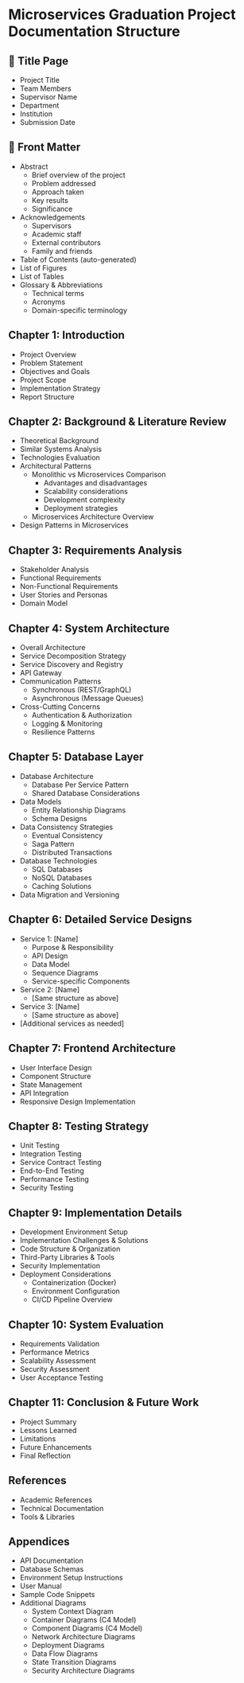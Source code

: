 # Microservices Graduation Project Documentation Structure

## 🧾 Title Page
- Project Title
- Team Members
- Supervisor Name
- Department
- Institution
- Submission Date

## 📑 Front Matter
- Abstract
  - Brief overview of the project
  - Problem addressed
  - Approach taken
  - Key results
  - Significance
- Acknowledgements
  - Supervisors
  - Academic staff
  - External contributors
  - Family and friends
- Table of Contents (auto-generated)
- List of Figures
- List of Tables
- Glossary & Abbreviations
  - Technical terms
  - Acronyms
  - Domain-specific terminology

## Chapter 1: Introduction
- Project Overview
- Problem Statement
- Objectives and Goals
- Project Scope
- Implementation Strategy
- Report Structure

## Chapter 2: Background & Literature Review
- Theoretical Background
- Similar Systems Analysis
- Technologies Evaluation
- Architectural Patterns
  - Monolithic vs Microservices Comparison
    - Advantages and disadvantages
    - Scalability considerations
    - Development complexity
    - Deployment strategies
  - Microservices Architecture Overview
- Design Patterns in Microservices

## Chapter 3: Requirements Analysis
- Stakeholder Analysis
- Functional Requirements
- Non-Functional Requirements
- User Stories and Personas
- Domain Model

## Chapter 4: System Architecture
- Overall Architecture
- Service Decomposition Strategy
- Service Discovery and Registry
- API Gateway
- Communication Patterns
  - Synchronous (REST/GraphQL)
  - Asynchronous (Message Queues)
- Cross-Cutting Concerns
  - Authentication & Authorization
  - Logging & Monitoring
  - Resilience Patterns

## Chapter 5: Database Layer
- Database Architecture
  - Database Per Service Pattern
  - Shared Database Considerations
- Data Models
  - Entity Relationship Diagrams
  - Schema Designs
- Data Consistency Strategies
  - Eventual Consistency
  - Saga Pattern
  - Distributed Transactions
- Database Technologies
  - SQL Databases
  - NoSQL Databases
  - Caching Solutions
- Data Migration and Versioning

## Chapter 6: Detailed Service Designs
- Service 1: [Name]
  - Purpose & Responsibility
  - API Design
  - Data Model
  - Sequence Diagrams
  - Service-specific Components
- Service 2: [Name]
  - [Same structure as above]
- Service 3: [Name]
  - [Same structure as above]
- [Additional services as needed]

## Chapter 7: Frontend Architecture
- User Interface Design
- Component Structure
- State Management
- API Integration
- Responsive Design Implementation

## Chapter 8: Testing Strategy
- Unit Testing
- Integration Testing
- Service Contract Testing
- End-to-End Testing
- Performance Testing
- Security Testing

## Chapter 9: Implementation Details
- Development Environment Setup
- Implementation Challenges & Solutions
- Code Structure & Organization
- Third-Party Libraries & Tools
- Security Implementation
- Deployment Considerations
  - Containerization (Docker)
  - Environment Configuration
  - CI/CD Pipeline Overview

## Chapter 10: System Evaluation
- Requirements Validation
- Performance Metrics
- Scalability Assessment
- Security Assessment
- User Acceptance Testing

## Chapter 11: Conclusion & Future Work
- Project Summary
- Lessons Learned
- Limitations
- Future Enhancements
- Final Reflection

## References
- Academic References
- Technical Documentation
- Tools & Libraries

## Appendices
- API Documentation
- Database Schemas
- Environment Setup Instructions
- User Manual
- Sample Code Snippets
- Additional Diagrams
  - System Context Diagram
  - Container Diagrams (C4 Model)
  - Component Diagrams (C4 Model)
  - Network Architecture Diagrams
  - Deployment Diagrams
  - Data Flow Diagrams
  - State Transition Diagrams
  - Security Architecture Diagrams 